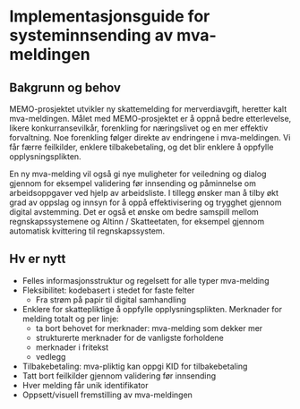 # Implementasjonsguide for systeminnsending av mva-meldingen

## Bakgrunn og behov

MEMO-prosjektet utvikler ny skattemelding for merverdiavgift, heretter kalt mva-meldingen. Målet med MEMO-prosjektet er å oppnå bedre etterlevelse, likere konkurransevilkår, forenkling for næringslivet og en mer effektiv forvaltning. Noe forenkling følger direkte av endringene i mva-meldingen. Vi får færre feilkilder, enklere tilbakebetaling, og det blir enklere å oppfylle opplysningsplikten.

En ny mva-melding vil også gi nye muligheter for veiledning og dialog gjennom for eksempel validering før innsending og påminnelse om arbeidsoppgaver ved hjelp av arbeidsliste. I tillegg ønsker man å tilby økt grad av oppslag og innsyn for å oppå effektivisering og trygghet gjennom digital avstemming. Det er også et ønske om bedre samspill mellom regnskapssystemene og Altinn / Skatteetaten, for eksempel gjennom automatisk kvittering til regnskapssystem.

## Hv er nytt

- Felles informasjonsstruktur og regelsett for alle typer mva-melding
- Fleksibilitet: kodebasert i stedet for faste felter
  - Fra strøm på papir til digital samhandling
- Enklere for skattepliktige å oppfylle opplysningsplikten. Merknader for melding totalt og per linje:
  - ta bort behovet for merknader: mva-melding som dekker mer
  - strukturerte merknader for de vanligste forholdene
  - merknader i fritekst
  - vedlegg
- Tilbakebetaling: mva-pliktig kan oppgi KID for tilbakebetaling
- Tatt bort feilkilder gjennom validering før innsending
- Hver melding får unik identifikator
- Oppsett/visuell fremstilling av mva-meldingen
